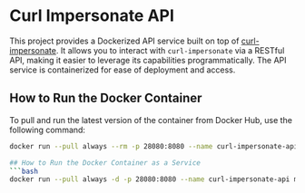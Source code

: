 # Curl Impersonate API

This project provides a Dockerized API service built on top of [curl-impersonate](https://github.com/lwthiker/curl-impersonate). It allows you to interact with `curl-impersonate` via a RESTful API, making it easier to leverage its capabilities programmatically. The API service is containerized for ease of deployment and access.

## How to Run the Docker Container

To pull and run the latest version of the container from Docker Hub, use the following command:

```bash
docker run --pull always --rm -p 28080:8080 --name curl-impersonate-api mikeon/curl-impersonate-api:latest

## How to Run the Docker Container as a Service
```bash
docker run --pull always -d -p 28080:8080 --name curl-impersonate-api mikeon/curl-impersonate-api:latest
